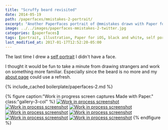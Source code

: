 ```yaml
---
title: "Scruffy beard revisited"
date: 2014-05-19
path: /paperfaces/mmistakes-2-portrait/
excerpt: "Another PaperFaces portrait of @mmistakes drawn with Paper for iOS on an iPad."
image: ../../images/paperfaces-mmistakes-2-twitter.jpg
categories: [paperfaces]
tags: [portrait, illustration, Paper for iOS, black and white, self portrait]
last_modified_at: 2017-01-17T12:52:20-05:00
---
```


The last time I drew a [self portrait](/paperfaces/michael-rose-beard-portrait/) I didn't have a face.

I thought it would be fun to take a minute from drawing strangers and work on something more familiar. Especially since the beard is no more and my [about page](/about/) could use a refresh.

{% include_cached boilerplate/paperfaces-2.md %}

{% figure caption:"Work in progress screen captures Made with Paper." class:"gallery-3-col" %}
[![Work in process screenshot](../../images/paperfaces-mmistakes-2-process-1-600.jpg)](../../images/paperfaces-mmistakes-2-process-1-lg.jpg) [![Work in process screenshot](../../images/paperfaces-mmistakes-2-process-2-600.jpg)](../../images/paperfaces-mmistakes-2-process-2-lg.jpg) [![Work in process screenshot](../../images/paperfaces-mmistakes-2-process-3-600.jpg)](../../images/paperfaces-mmistakes-2-process-3-lg.jpg) [![Work in process screenshot](../../images/paperfaces-mmistakes-2-process-4-600.jpg)](../../images/paperfaces-mmistakes-2-process-4-lg.jpg) [![Work in process screenshot](../../images/paperfaces-mmistakes-2-process-5-600.jpg)](../../images/paperfaces-mmistakes-2-process-5-lg.jpg) [![Work in process screenshot](../../images/paperfaces-mmistakes-2-process-6-600.jpg)](../../images/paperfaces-mmistakes-2-process-6-lg.jpg) [![Work in process screenshot](../../images/paperfaces-mmistakes-2-process-7-600.jpg)](../../images/paperfaces-mmistakes-2-process-7-lg.jpg)
{% endfigure %}
